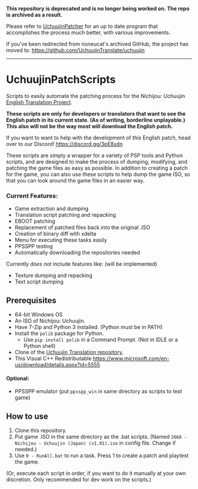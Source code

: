 **This repository is deprecated and is no longer being worked on. The repo is archived as a result.** 

Please refer to [UchuujinPatcher](https://github.com/colebob9/UchuujinPatcher) for an up to date program that accomplishes the process much better, with various improvements. 

If you've been redirected from noneucat's archived GitHub, the project has moved to: https://github.com/UchuujinTranslate/uchuujin

---

# UchuujinPatchScripts
Scripts to easily automate the patching process for the Nichijou: Uchuujin [English Translation Project](https://github.com/UchuujinTranslate/uchuujin). 

**These scripts are only for developers or translators that want to see the English patch in its current state. (As of writing, borderline unplayable.) This also will not be the way most will download the English patch.**

If you want to want to help with the development of this English patch, head over to our Discord! https://discord.gg/3pE8xdn

These scripts are simply a wrapper for a variety of PSP tools and Python scripts, and are designed to make the process of dumping, modifying, and patching the game files as easy as possible. In addition to creating a patch for the game, you can also use these scripts to help dump the game ISO, so that you can look around the game files in an easier way.


### Current Features:
* Game extraction and dumping
* Translation script patching and repacking
* EBOOT patching
* Replacement of patched files back into the original .ISO
* Creation of binary diff with xdelta
* Menu for executing these tasks easily
* PPSSPP testing
* Automatically downloading the repositories needed

Currently *does not* include features like: (will be implemented)

* Texture dumping and repacking
* Text script dumping



## Prerequisites
* 64-bit Windows OS
* An ISO of Nichijou: Uchuujin.
* Have 7-Zip and Python 3 installed. (Python must be in PATH)
* Install the `polib` package for Python. 
	* Use `pip install polib` in a Command Prompt. (Not in IDLE or a Python shell)
* Clone of the [Uchuujin Translation repository](https://github.com/noneucat/uchuujin).
* This Visual C++ Redistributable
    https://www.microsoft.com/en-us/download/details.aspx?id=5555

#### Optional:
* PPSSPP emulator (put `ppsspp_win` in same directory as scripts to test game)


## How to use

1. Clone this repository.
2. Put game .ISO in the same directory as the .bat scripts. (Named `2668 - Nichijou - Uchuujin (Japan) (v1.01).iso` in config file. Change if needed.)
3. Use `0 - RunAll.bat` to run a task. Press 1 to create a patch and playtest the game.

(Or, execute each script in order, if you want to do it manually at your own discretion. Only recommended for dev work on the scripts.)
